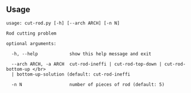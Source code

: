 ## Usage

	usage: cut-rod.py [-h] [--arch ARCH] [-n N]

	Rod cutting problem

	optional arguments:

	  -h, --help            show this help message and exit

	  --arch ARCH, -a ARCH  cut-rod-ineffi | cut-rod-top-down | cut-rod-bottom-up </br>
	  | bottom-up-solution (default: cut-rod-ineffi

	  -n N                  number of pieces of rod (default: 5)

